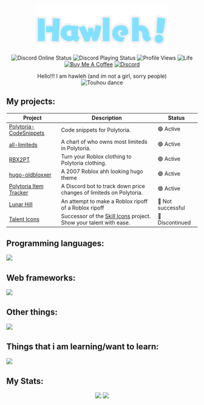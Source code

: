 <p align="center">
  <img src="https://raw.githubusercontent.com/hawl1/hawl1/main/logo.svg" width=350>
  <br>
  <img src="https://api.statusbadges.me/badge/status/399854778055917568?simple=true" alt="Discord Online Status">
  <img src="https://api.statusbadges.me/badge/playing/399854778055917568" alt="Discord Playing Status">
  <img src="https://komarev.com/ghpvc/?username=hawl1&label=profile+views" alt="Profile Views">
  <img src="https://github.com/hawl1/hawl1/actions/workflows/life.yml/badge.svg" alt="Life">
  <br>
  <a href="https://buymeacoffee.com/hawli"><img src="https://img.shields.io/badge/buy_me-a_coffee-yellow?logo=buymeacoffee" alt="Buy Me A Coffee"></a>
  <a href="https://discord.com/users/399854778055917568"><img src="https://img.shields.io/badge/discord-@hvvl-5865F2?logo=discord&logoColor=white" alt="Discord"></a>
</p>

<p align="center">Hello!!! I am hawleh (and im not a girl, sorry people)<br>
<img src="https://raw.githubusercontent.com/hawleh/hawleh/main/skill_issue.gif" alt="Touhou dance" width=450></p>
</p>

## My projects:

|Project|Description|Status|
|-|-|-|
|[Polytoria-CodeSnippets](https://github.com/hawleh/Polytoria-CodeSnippets)|Code snippets for Polytoria.|🟢 Active|
|[all-limiteds](https://github.com/hawleh/all-limiteds)|A chart of who owns most limiteds in Polytoria.|🟢 Active|
|[RBX2PT](https://github.com/hawleh/RBX2PT-web)|Turn your Roblox clothing to Polytoria clothing.|🟢 Active|
|[hugo-oldbloxxer](https://github.com/hawleh/hugo-oldbloxxer)|A 2007 Roblox ahh looking hugo theme|🟢 Active|
|[Polytoria Item Tracker](https://github.com/hawleh/polytoria-item-tracker)|A Discord bot to track down price changes of limiteds on Polytoria.|🟢 Active|
|[Lunar Hill](https://github.com/lunar-hill)|An attempt to make a Roblox ripoff of a Roblox ripoff|🔴 Not successful|
|[Talent Icons](https://github.com/hawleh/talent-icons)|Successor of the [Skill Icons](https://github.com/tandpfun/skill-icons) project. Show your talent with ease.|🔴 Discontinued|

## Programming languages:

![](https://go-skill-icons.vercel.app/api/icons?i=js,ts,go,lua,py,php,nodejs)

## Web frameworks:

![](https://go-skill-icons.vercel.app/api/icons?i=laravel,express,flask)

## Other things:

![](https://go-skill-icons.vercel.app/api/icons?i=blender,figma,sketchup,alpinejs,nix)

## Things that i am learning/want to learn:

![](https://go-skill-icons.vercel.app/api/icons?i=haskell,godot,defold,react,million,angular,cs)

## My Stats:
<p align="center">
  <img src="https://github-readme-stats.vercel.app/api?username=hawleh&theme=github_dark_dimmed&count_private=true&line_height=20" height=150>
  <img src="https://github-readme-stats.vercel.app/api/top-langs/?username=hawleh&theme=github_dark_dimmed&layout=compact" height=150>
</p>


